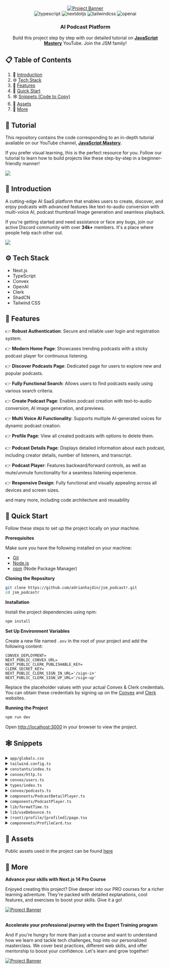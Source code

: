 <div align="center">
  <br />
    <a href="https://youtu.be/zfAb95tJvZQ" target="_blank">
      <img src="https://github.com/adrianhajdin/jsm_podcastr/assets/151519281/f61a58c2-f144-41f7-8bc9-5ad14752ceb3" alt="Project Banner">
    </a>
  <br />

  <div>
    <img src="https://img.shields.io/badge/-Typescript-black?style=for-the-badge&logoColor=white&logo=typescript&color=3178C6" alt="typescript" />
    <img src="https://img.shields.io/badge/-Next_._JS-black?style=for-the-badge&logoColor=white&logo=nextdotjs&color=000000" alt="nextdotjs" />
    <img src="https://img.shields.io/badge/-Tailwind_CSS-black?style=for-the-badge&logoColor=white&logo=tailwindcss&color=06B6D4" alt="tailwindcss" />
    <img src="https://img.shields.io/badge/-OpenAI-black?style=for-the-badge&logoColor=white&logo=openai&color=412991" alt="openai" />
  </div>

  <h3 align="center">AI Podcast Platform</h3>

   <div align="center">
     Build this project step by step with our detailed tutorial on <a href="https://www.youtube.com/@javascriptmastery/videos" target="_blank"><b>JavaScript Mastery</b></a> YouTube. Join the JSM family!
    </div>
</div>

## 📋 <a name="table">Table of Contents</a>

1. 🤖 [Introduction](#introduction)
2. ⚙️ [Tech Stack](#tech-stack)
3. 🔋 [Features](#features)
4. 🤸 [Quick Start](#quick-start)
5. 🕸️ [Snippets (Code to Copy)](#snippets)
6. 🔗 [Assets](#links)
7. 🚀 [More](#more)

## 🚨 Tutorial

This repository contains the code corresponding to an in-depth tutorial available on our YouTube channel, <a href="https://www.youtube.com/@javascriptmastery/videos" target="_blank"><b>JavaScript Mastery</b></a>.

If you prefer visual learning, this is the perfect resource for you. Follow our tutorial to learn how to build projects like these step-by-step in a beginner-friendly manner!

<a href="https://youtu.be/zfAb95tJvZQ" target="_blank"><img src="https://github.com/sujatagunale/EasyRead/assets/151519281/1736fca5-a031-4854-8c09-bc110e3bc16d" /></a>

## <a name="introduction">🤖 Introduction</a>

A cutting-edge AI SaaS platform that enables users to create, discover, and enjoy podcasts with advanced features like text-to-audio conversion with multi-voice AI, podcast thumbnail Image generation and seamless playback.

If you're getting started and need assistance or face any bugs, join our active Discord community with over **34k+** members. It's a place where people help each other out.

<a href="https://discord.com/invite/n6EdbFJ" target="_blank"><img src="https://github.com/sujatagunale/EasyRead/assets/151519281/618f4872-1e10-42da-8213-1d69e486d02e" /></a>

## <a name="tech-stack">⚙️ Tech Stack</a>

- Next.js
- TypeScript
- Convex
- OpenAI
- Clerk
- ShadCN
- Tailwind CSS

## <a name="features">🔋 Features</a>

👉 **Robust Authentication**: Secure and reliable user login and registration system.

👉 **Modern Home Page**: Showcases trending podcasts with a sticky podcast player for continuous listening.

👉 **Discover Podcasts Page**: Dedicated page for users to explore new and popular podcasts.

👉 **Fully Functional Search**: Allows users to find podcasts easily using various search criteria.

👉 **Create Podcast Page**: Enables podcast creation with text-to-audio conversion, AI image generation, and previews.

👉 **Multi Voice AI Functionality**: Supports multiple AI-generated voices for dynamic podcast creation.

👉 **Profile Page**: View all created podcasts with options to delete them.

👉 **Podcast Details Page**: Displays detailed information about each podcast, including creator details, number of listeners, and transcript.

👉 **Podcast Player**: Features backward/forward controls, as well as mute/unmute functionality for a seamless listening experience.

👉 **Responsive Design**: Fully functional and visually appealing across all devices and screen sizes.

and many more, including code architecture and reusability

## <a name="quick-start">🤸 Quick Start</a>

Follow these steps to set up the project locally on your machine.

**Prerequisites**

Make sure you have the following installed on your machine:

- [Git](https://git-scm.com/)
- [Node.js](https://nodejs.org/en)
- [npm](https://www.npmjs.com/) (Node Package Manager)

**Cloning the Repository**

```bash
git clone https://github.com/adrianhajdin/jsm_podcastr.git
cd jsm_podcastr
```

**Installation**

Install the project dependencies using npm:

```bash
npm install
```

**Set Up Environment Variables**

Create a new file named `.env` in the root of your project and add the following content:

```env
CONVEX_DEPLOYMENT=
NEXT_PUBLIC_CONVEX_URL=
NEXT_PUBLIC_CLERK_PUBLISHABLE_KEY=
CLERK_SECRET_KEY=
NEXT_PUBLIC_CLERK_SIGN_IN_URL='/sign-in'
NEXT_PUBLIC_CLERK_SIGN_UP_URL='/sign-up'
```

Replace the placeholder values with your actual Convex & Clerk credentials. You can obtain these credentials by signing up on the [Convex](https://www.convex.dev/) and [Clerk](https://clerk.com/) websites.

**Running the Project**

```bash
npm run dev
```

Open [http://localhost:3000](http://localhost:3000) in your browser to view the project.

## <a name="snippets">🕸️ Snippets</a>

<details>
<summary><code>app/globals.css</code></summary>

```css
@tailwind base;
@tailwind components;
@tailwind utilities;

* {
  margin: 0;
  padding: 0;
  box-sizing: border-box;
}

html {
  background-color: #101114;
}

@layer utilities {
  .input-class {
    @apply text-16 placeholder:text-16 bg-black-1 rounded-[6px] placeholder:text-gray-1 border-none text-gray-1;
  }
  .podcast_grid {
    @apply grid grid-cols-1 gap-5 sm:grid-cols-2 lg:grid-cols-3 2xl:grid-cols-4;
  }
  .right_sidebar {
    @apply sticky right-0 top-0 flex w-[310px] flex-col overflow-y-hidden border-none bg-black-1 px-[30px] pt-8 max-xl:hidden;
  }
  .left_sidebar {
    @apply sticky left-0 top-0 flex w-fit flex-col  justify-between  border-none  bg-black-1 pt-8 text-white-1 max-md:hidden lg:w-[270px] lg:pl-8;
  }
  .generate_thumbnail {
    @apply mt-[30px] flex w-full max-w-[520px] flex-col justify-between gap-2 rounded-lg border border-black-6 bg-black-1 px-2.5 py-2 md:flex-row md:gap-0;
  }
  .image_div {
    @apply flex-center mt-5 h-[142px] w-full cursor-pointer flex-col gap-3 rounded-xl border-[3.2px] border-dashed border-black-6 bg-black-1;
  }
  .carousel_box {
    @apply relative flex h-fit aspect-square w-full flex-none cursor-pointer flex-col justify-end rounded-xl border-none;
  }
  .button_bold-16 {
    @apply text-[16px] font-bold text-white-1 transition-all duration-500;
  }
  .flex-center {
    @apply flex items-center justify-center;
  }
  .text-12 {
    @apply text-[12px] leading-normal;
  }
  .text-14 {
    @apply text-[14px] leading-normal;
  }
  .text-16 {
    @apply text-[16px] leading-normal;
  }
  .text-18 {
    @apply text-[18px] leading-normal;
  }
  .text-20 {
    @apply text-[20px] leading-normal;
  }
  .text-24 {
    @apply text-[24px] leading-normal;
  }
  .text-32 {
    @apply text-[32px] leading-normal;
  }
}

/* ===== custom classes ===== */

.custom-scrollbar::-webkit-scrollbar {
  width: 3px;
  height: 3px;
  border-radius: 2px;
}

.custom-scrollbar::-webkit-scrollbar-track {
  background: #15171c;
}

.custom-scrollbar::-webkit-scrollbar-thumb {
  background: #222429;
  border-radius: 50px;
}

.custom-scrollbar::-webkit-scrollbar-thumb:hover {
  background: #555;
}
/* Hide scrollbar for Chrome, Safari and Opera */
.no-scrollbar::-webkit-scrollbar {
  display: none;
}

/* Hide scrollbar for IE, Edge and Firefox */
.no-scrollbar {
  -ms-overflow-style: none; /* IE and Edge */
  scrollbar-width: none; /* Firefox */
}
.glassmorphism {
  background: rgba(255, 255, 255, 0.25);
  backdrop-filter: blur(4px);
  -webkit-backdrop-filter: blur(4px);
}
.glassmorphism-auth {
  background: rgba(6, 3, 3, 0.711);
  backdrop-filter: blur(4px);
  -webkit-backdrop-filter: blur(4px);
}
.glassmorphism-black {
  background: rgba(18, 18, 18, 0.64);
  backdrop-filter: blur(37px);
  -webkit-backdrop-filter: blur(37px);
}

/* ======= clerk overrides ======== */
.cl-socialButtonsIconButton {
  border: 2px solid #222429;
}
.cl-button {
  color: white;
}
.cl-socialButtonsProviderIcon__github {
  filter: invert(1);
}
.cl-internal-b3fm6y {
  background: #f97535;
}
.cl-formButtonPrimary {
  background: #f97535;
}
.cl-footerActionLink {
  color: #f97535;
}
.cl-headerSubtitle {
  color: #c5d0e6;
}
.cl-logoImage {
  width: 10rem;
  height: 3rem;
}
.cl-internal-4a7e9l {
  color: white;
}

.cl-userButtonPopoverActionButtonIcon {
  color: white;
}
.cl-internal-wkkub3 {
  color: #f97535;
}
```

</details>

<details>
<summary><code>tailwind.config.ts</code></summary>

```typescript
import type { Config } from "tailwindcss";

const config = {
  darkMode: ["class"],
  content: [
    "./pages/**/*.{ts,tsx}",
    "./components/**/*.{ts,tsx}",
    "./app/**/*.{ts,tsx}",
    "./src/**/*.{ts,tsx}",
  ],
  prefix: "",
  theme: {
    container: {
      center: true,
      padding: "2rem",
      screens: {
        "2xl": "1400px",
      },
    },
    extend: {
      colors: {
        white: {
          1: "#FFFFFF",
          2: "rgba(255, 255, 255, 0.72)",
          3: "rgba(255, 255, 255, 0.4)",
          4: "rgba(255, 255, 255, 0.64)",
          5: "rgba(255, 255, 255, 0.80)",
        },
        black: {
          1: "#15171C",
          2: "#222429",
          3: "#101114",
          4: "#252525",
          5: "#2E3036",
          6: "#24272C",
        },
        orange: {
          1: "#F97535",
        },
        gray: {
          1: "#71788B",
        },
      },
      backgroundImage: {
        "nav-focus":
          "linear-gradient(270deg, rgba(255, 255, 255, 0.06) 0%, rgba(255, 255, 255, 0.00) 100%)",
      },
      keyframes: {
        "accordion-down": {
          from: { height: "0" },
          to: { height: "var(--radix-accordion-content-height)" },
        },
        "accordion-up": {
          from: { height: "var(--radix-accordion-content-height)" },
          to: { height: "0" },
        },
      },
      animation: {
        "accordion-down": "accordion-down 0.2s ease-out",
        "accordion-up": "accordion-up 0.2s ease-out",
      },
    },
  },
  plugins: [require("tailwindcss-animate")],
} satisfies Config;

export default config;
```

</details>

<details>
<summary><code>constants/index.ts</code></summary>

```typescript
export const sidebarLinks = [
  {
    imgURL: "/icons/home.svg",
    route: "/",
    label: "Home",
  },
  {
    imgURL: "/icons/discover.svg",
    route: "/discover",
    label: "Discover",
  },
  {
    imgURL: "/icons/microphone.svg",
    route: "/create-podcast",
    label: "Create Podcast",
  },
];

export const voiceDetails = [
  {
    id: 1,
    name: "alloy",
  },
  {
    id: 2,
    name: "echo",
  },
  {
    id: 3,
    name: "fable",
  },
  {
    id: 4,
    name: "onyx",
  },
  {
    id: 5,
    name: "nova",
  },
  {
    id: 6,
    name: "shimmer",
  },
];

export const podcastData = [
  {
    id: 1,
    title: "The Joe Rogan Experience",
    description: "A long form, in-depth conversation",
    imgURL:
      "https://lovely-flamingo-139.convex.cloud/api/storage/3106b884-548d-4ba0-a179-785901f69806",
  },
  {
    id: 2,
    title: "The Futur",
    description: "This is how the news should sound",
    imgURL:
      "https://lovely-flamingo-139.convex.cloud/api/storage/16fbf9bd-d800-42bc-ac95-d5a586447bf6",
  },
  {
    id: 3,
    title: "Waveform",
    description: "Join Michelle Obama in conversation",
    imgURL:
      "https://lovely-flamingo-139.convex.cloud/api/storage/60f0c1d9-f2ac-4a96-9178-f01d78fa3733",
  },
  {
    id: 4,
    title: "The Tech Talks Daily Podcast",
    description: "This is how the news should sound",
    imgURL:
      "https://lovely-flamingo-139.convex.cloud/api/storage/5ba7ed1b-88b4-4c32-8d71-270f1c502445",
  },
  {
    id: 5,
    title: "GaryVee Audio Experience",
    description: "A long form, in-depth conversation",
    imgURL:
      "https://lovely-flamingo-139.convex.cloud/api/storage/ca7cb1a6-4919-4b2c-a73e-279a79ac6d23",
  },
  {
    id: 6,
    title: "Syntax ",
    description: "Join Michelle Obama in conversation",
    imgURL:
      "https://lovely-flamingo-139.convex.cloud/api/storage/b8ea40c7-aafb-401a-9129-73c515a73ab5",
  },
  {
    id: 7,
    title: "IMPAULSIVE",
    description: "A long form, in-depth conversation",
    imgURL:
      "https://lovely-flamingo-139.convex.cloud/api/storage/8a55d662-fe3f-4bcf-b78b-3b2f3d3def5c",
  },
  {
    id: 8,
    title: "Ted Tech",
    description: "This is how the news should sound",
    imgURL:
      "https://lovely-flamingo-139.convex.cloud/api/storage/221ee4bd-435f-42c3-8e98-4a001e0d806e",
  },
];
```

</details>

<details>
<summary><code>convex/http.ts</code></summary>

```typescript
// ===== reference links =====
// https://www.convex.dev/templates (open the link and choose for clerk than you will get the github link mentioned below)
// https://github.dev/webdevcody/thumbnail-critique/blob/6637671d72513cfe13d00cb7a2990b23801eb327/convex/schema.ts

import type { WebhookEvent } from "@clerk/nextjs/server";
import { httpRouter } from "convex/server";
import { Webhook } from "svix";

import { internal } from "./_generated/api";
import { httpAction } from "./_generated/server";

const handleClerkWebhook = httpAction(async (ctx, request) => {
  const event = await validateRequest(request);
  if (!event) {
    return new Response("Invalid request", { status: 400 });
  }
  switch (event.type) {
    case "user.created":
      await ctx.runMutation(internal.users.createUser, {
        clerkId: event.data.id,
        email: event.data.email_addresses[0].email_address,
        imageUrl: event.data.image_url,
        name: event.data.first_name as string,
      });
      break;
    case "user.updated":
      await ctx.runMutation(internal.users.updateUser, {
        clerkId: event.data.id,
        imageUrl: event.data.image_url,
        email: event.data.email_addresses[0].email_address,
      });
      break;
    case "user.deleted":
      await ctx.runMutation(internal.users.deleteUser, {
        clerkId: event.data.id as string,
      });
      break;
  }
  return new Response(null, {
    status: 200,
  });
});

const http = httpRouter();

http.route({
  path: "/clerk",
  method: "POST",
  handler: handleClerkWebhook,
});

const validateRequest = async (
  req: Request
): Promise<WebhookEvent | undefined> => {
  // key note : add the webhook secret variable to the environment variables field in convex dashboard setting
  const webhookSecret = process.env.CLERK_WEBHOOK_SECRET!;
  if (!webhookSecret) {
    throw new Error("CLERK_WEBHOOK_SECRET is not defined");
  }
  const payloadString = await req.text();
  const headerPayload = req.headers;
  const svixHeaders = {
    "svix-id": headerPayload.get("svix-id")!,
    "svix-timestamp": headerPayload.get("svix-timestamp")!,
    "svix-signature": headerPayload.get("svix-signature")!,
  };
  const wh = new Webhook(webhookSecret);
  const event = wh.verify(payloadString, svixHeaders);
  return event as unknown as WebhookEvent;
};

export default http;
```

</details>

<details>
<summary><code>convex/users.ts</code></summary>

```typescript
import { ConvexError, v } from "convex/values";

import { internalMutation, query } from "./_generated/server";

export const getUserById = query({
  args: { clerkId: v.string() },
  handler: async (ctx, args) => {
    const user = await ctx.db
      .query("users")
      .filter((q) => q.eq(q.field("clerkId"), args.clerkId))
      .unique();

    if (!user) {
      throw new ConvexError("User not found");
    }

    return user;
  },
});

// this query is used to get the top user by podcast count. first the podcast is sorted by views and then the user is sorted by total podcasts, so the user with the most podcasts will be at the top.
export const getTopUserByPodcastCount = query({
  args: {},
  handler: async (ctx, args) => {
    const user = await ctx.db.query("users").collect();

    const userData = await Promise.all(
      user.map(async (u) => {
        const podcasts = await ctx.db
          .query("podcasts")
          .filter((q) => q.eq(q.field("authorId"), u.clerkId))
          .collect();

        const sortedPodcasts = podcasts.sort((a, b) => b.views - a.views);

        return {
          ...u,
          totalPodcasts: podcasts.length,
          podcast: sortedPodcasts.map((p) => ({
            podcastTitle: p.podcastTitle,
            pocastId: p._id,
          })),
        };
      })
    );

    return userData.sort((a, b) => b.totalPodcasts - a.totalPodcasts);
  },
});

export const createUser = internalMutation({
  args: {
    clerkId: v.string(),
    email: v.string(),
    imageUrl: v.string(),
    name: v.string(),
  },
  handler: async (ctx, args) => {
    await ctx.db.insert("users", {
      clerkId: args.clerkId,
      email: args.email,
      imageUrl: args.imageUrl,
      name: args.name,
    });
  },
});

export const updateUser = internalMutation({
  args: {
    clerkId: v.string(),
    imageUrl: v.string(),
    email: v.string(),
  },
  async handler(ctx, args) {
    const user = await ctx.db
      .query("users")
      .filter((q) => q.eq(q.field("clerkId"), args.clerkId))
      .unique();

    if (!user) {
      throw new ConvexError("User not found");
    }

    await ctx.db.patch(user._id, {
      imageUrl: args.imageUrl,
      email: args.email,
    });

    const podcast = await ctx.db
      .query("podcasts")
      .filter((q) => q.eq(q.field("authorId"), args.clerkId))
      .collect();

    await Promise.all(
      podcast.map(async (p) => {
        await ctx.db.patch(p._id, {
          authorImageUrl: args.imageUrl,
        });
      })
    );
  },
});

export const deleteUser = internalMutation({
  args: { clerkId: v.string() },
  async handler(ctx, args) {
    const user = await ctx.db
      .query("users")
      .filter((q) => q.eq(q.field("clerkId"), args.clerkId))
      .unique();

    if (!user) {
      throw new ConvexError("User not found");
    }

    await ctx.db.delete(user._id);
  },
});
```

</details>

<details>
<summary><code>types/index.ts</code></summary>

```typescript
/* eslint-disable no-unused-vars */

import { Dispatch, SetStateAction } from "react";

import { Id } from "@/convex/_generated/dataModel";

export interface EmptyStateProps {
  title: string;
  search?: boolean;
  buttonText?: string;
  buttonLink?: string;
}

export interface TopPodcastersProps {
  _id: Id<"users">;
  _creationTime: number;
  email: string;
  imageUrl: string;
  clerkId: string;
  name: string;
  podcast: {
    podcastTitle: string;
    pocastId: Id<"podcasts">;
  }[];
  totalPodcasts: number;
}

export interface PodcastProps {
  _id: Id<"podcasts">;
  _creationTime: number;
  audioStorageId: Id<"_storage"> | null;
  user: Id<"users">;
  podcastTitle: string;
  podcastDescription: string;
  audioUrl: string | null;
  imageUrl: string | null;
  imageStorageId: Id<"_storage"> | null;
  author: string;
  authorId: string;
  authorImageUrl: string;
  voicePrompt: string;
  imagePrompt: string | null;
  voiceType: string;
  audioDuration: number;
  views: number;
}

export interface ProfilePodcastProps {
  podcasts: PodcastProps[];
  listeners: number;
}

export type VoiceType =
  | "alloy"
  | "echo"
  | "fable"
  | "onyx"
  | "nova"
  | "shimmer";

export interface GeneratePodcastProps {
  voiceType: VoiceType;
  setAudio: Dispatch<SetStateAction<string>>;
  audio: string;
  setAudioStorageId: Dispatch<SetStateAction<Id<"_storage"> | null>>;
  voicePrompt: string;
  setVoicePrompt: Dispatch<SetStateAction<string>>;
  setAudioDuration: Dispatch<SetStateAction<number>>;
}

export interface GenerateThumbnailProps {
  setImage: Dispatch<SetStateAction<string>>;
  setImageStorageId: Dispatch<SetStateAction<Id<"_storage"> | null>>;
  image: string;
  imagePrompt: string;
  setImagePrompt: Dispatch<SetStateAction<string>>;
}

export interface LatestPodcastCardProps {
  imgUrl: string;
  title: string;
  duration: string;
  index: number;
  audioUrl: string;
  author: string;
  views: number;
  podcastId: Id<"podcasts">;
}

export interface PodcastDetailPlayerProps {
  audioUrl: string;
  podcastTitle: string;
  author: string;
  isOwner: boolean;
  imageUrl: string;
  podcastId: Id<"podcasts">;
  imageStorageId: Id<"_storage">;
  audioStorageId: Id<"_storage">;
  authorImageUrl: string;
  authorId: string;
}

export interface AudioProps {
  title: string;
  audioUrl: string;
  author: string;
  imageUrl: string;
  podcastId: string;
}

export interface AudioContextType {
  audio: AudioProps | undefined;
  setAudio: React.Dispatch<React.SetStateAction<AudioProps | undefined>>;
}

export interface PodcastCardProps {
  imgUrl: string;
  title: string;
  description: string;
  podcastId: Id<"podcasts">;
}

export interface CarouselProps {
  fansLikeDetail: TopPodcastersProps[];
}

export interface ProfileCardProps {
  podcastData: ProfilePodcastProps;
  imageUrl: string;
  userFirstName: string;
}

export type UseDotButtonType = {
  selectedIndex: number;
  scrollSnaps: number[];
  onDotButtonClick: (index: number) => void;
};
```

</details>

<details>
<summary><code>convex/podcasts.ts</code></summary>

```typescript
import { ConvexError, v } from "convex/values";

import { mutation, query } from "./_generated/server";

// create podcast mutation
export const createPodcast = mutation({
  args: {
    audioStorageId: v.union(v.id("_storage"), v.null()),
    podcastTitle: v.string(),
    podcastDescription: v.string(),
    audioUrl: v.string(),
    imageUrl: v.string(),
    imageStorageId: v.union(v.id("_storage"), v.null()),
    voicePrompt: v.string(),
    imagePrompt: v.string(),
    voiceType: v.string(),
    views: v.number(),
    audioDuration: v.number(),
  },
  handler: async (ctx, args) => {
    const identity = await ctx.auth.getUserIdentity();

    if (!identity) {
      throw new ConvexError("User not authenticated");
    }

    const user = await ctx.db
      .query("users")
      .filter((q) => q.eq(q.field("email"), identity.email))
      .collect();

    if (user.length === 0) {
      throw new ConvexError("User not found");
    }

    return await ctx.db.insert("podcasts", {
      audioStorageId: args.audioStorageId,
      user: user[0]._id,
      podcastTitle: args.podcastTitle,
      podcastDescription: args.podcastDescription,
      audioUrl: args.audioUrl,
      imageUrl: args.imageUrl,
      imageStorageId: args.imageStorageId,
      author: user[0].name,
      authorId: user[0].clerkId,
      voicePrompt: args.voicePrompt,
      imagePrompt: args.imagePrompt,
      voiceType: args.voiceType,
      views: args.views,
      authorImageUrl: user[0].imageUrl,
      audioDuration: args.audioDuration,
    });
  },
});

// this mutation is required to generate the url after uploading the file to the storage.
export const getUrl = mutation({
  args: {
    storageId: v.id("_storage"),
  },
  handler: async (ctx, args) => {
    return await ctx.storage.getUrl(args.storageId);
  },
});

// this query will get all the podcasts based on the voiceType of the podcast , which we are showing in the Similar Podcasts section.
export const getPodcastByVoiceType = query({
  args: {
    podcastId: v.id("podcasts"),
  },
  handler: async (ctx, args) => {
    const podcast = await ctx.db.get(args.podcastId);

    return await ctx.db
      .query("podcasts")
      .filter((q) =>
        q.and(
          q.eq(q.field("voiceType"), podcast?.voiceType),
          q.neq(q.field("_id"), args.podcastId)
        )
      )
      .collect();
  },
});

// this query will get all the podcasts.
export const getAllPodcasts = query({
  handler: async (ctx) => {
    return await ctx.db.query("podcasts").order("desc").collect();
  },
});

// this query will get the podcast by the podcastId.
export const getPodcastById = query({
  args: {
    podcastId: v.id("podcasts"),
  },
  handler: async (ctx, args) => {
    return await ctx.db.get(args.podcastId);
  },
});

// this query will get the podcasts based on the views of the podcast , which we are showing in the Trending Podcasts section.
export const getTrendingPodcasts = query({
  handler: async (ctx) => {
    const podcast = await ctx.db.query("podcasts").collect();

    return podcast.sort((a, b) => b.views - a.views).slice(0, 8);
  },
});

// this query will get the podcast by the authorId.
export const getPodcastByAuthorId = query({
  args: {
    authorId: v.string(),
  },
  handler: async (ctx, args) => {
    const podcasts = await ctx.db
      .query("podcasts")
      .filter((q) => q.eq(q.field("authorId"), args.authorId))
      .collect();

    const totalListeners = podcasts.reduce(
      (sum, podcast) => sum + podcast.views,
      0
    );

    return { podcasts, listeners: totalListeners };
  },
});

// this query will get the podcast by the search query.
export const getPodcastBySearch = query({
  args: {
    search: v.string(),
  },
  handler: async (ctx, args) => {
    if (args.search === "") {
      return await ctx.db.query("podcasts").order("desc").collect();
    }

    const authorSearch = await ctx.db
      .query("podcasts")
      .withSearchIndex("search_author", (q) => q.search("author", args.search))
      .take(10);

    if (authorSearch.length > 0) {
      return authorSearch;
    }

    const titleSearch = await ctx.db
      .query("podcasts")
      .withSearchIndex("search_title", (q) =>
        q.search("podcastTitle", args.search)
      )
      .take(10);

    if (titleSearch.length > 0) {
      return titleSearch;
    }

    return await ctx.db
      .query("podcasts")
      .withSearchIndex("search_body", (q) =>
        q.search("podcastDescription" || "podcastTitle", args.search)
      )
      .take(10);
  },
});

// this mutation will update the views of the podcast.
export const updatePodcastViews = mutation({
  args: {
    podcastId: v.id("podcasts"),
  },
  handler: async (ctx, args) => {
    const podcast = await ctx.db.get(args.podcastId);

    if (!podcast) {
      throw new ConvexError("Podcast not found");
    }

    return await ctx.db.patch(args.podcastId, {
      views: podcast.views + 1,
    });
  },
});

// this mutation will delete the podcast.
export const deletePodcast = mutation({
  args: {
    podcastId: v.id("podcasts"),
    imageStorageId: v.id("_storage"),
    audioStorageId: v.id("_storage"),
  },
  handler: async (ctx, args) => {
    const podcast = await ctx.db.get(args.podcastId);

    if (!podcast) {
      throw new ConvexError("Podcast not found");
    }

    await ctx.storage.delete(args.imageStorageId);
    await ctx.storage.delete(args.audioStorageId);
    return await ctx.db.delete(args.podcastId);
  },
});
```

</details>

<details>
<summary><code>components/PodcastDetailPlayer.ts</code></summary>

```typescript
"use client";
import { useMutation } from "convex/react";
import Image from "next/image";
import { useRouter } from "next/navigation";
import { useState } from "react";

import { api } from "@/convex/_generated/api";
import { useAudio } from "@/providers/AudioProvider";
import { PodcastDetailPlayerProps } from "@/types";

import LoaderSpinner from "./Loader";
import { Button } from "./ui/button";
import { useToast } from "./ui/use-toast";

const PodcastDetailPlayer = ({
  audioUrl,
  podcastTitle,
  author,
  imageUrl,
  podcastId,
  imageStorageId,
  audioStorageId,
  isOwner,
  authorImageUrl,
  authorId,
}: PodcastDetailPlayerProps) => {
  const router = useRouter();
  const { setAudio } = useAudio();
  const { toast } = useToast();
  const [isDeleting, setIsDeleting] = useState(false);
  const deletePodcast = useMutation(api.podcasts.deletePodcast);

  const handleDelete = async () => {
    try {
      await deletePodcast({ podcastId, imageStorageId, audioStorageId });
      toast({
        title: "Podcast deleted",
      });
      router.push("/");
    } catch (error) {
      console.error("Error deleting podcast", error);
      toast({
        title: "Error deleting podcast",
        variant: "destructive",
      });
    }
  };

  const handlePlay = () => {
    setAudio({
      title: podcastTitle,
      audioUrl,
      imageUrl,
      author,
      podcastId,
    });
  };

  if (!imageUrl || !authorImageUrl) return <LoaderSpinner />;

  return (
    <div className="mt-6 flex w-full justify-between max-md:justify-center">
      <div className="flex flex-col gap-8 max-md:items-center md:flex-row">
        <Image
          src={imageUrl}
          width={250}
          height={250}
          alt="Podcast image"
          className="aspect-square rounded-lg"
        />
        <div className="flex w-full flex-col gap-5 max-md:items-center md:gap-9">
          <article className="flex flex-col gap-2 max-md:items-center">
            <h1 className="text-32 font-extrabold tracking-[-0.32px] text-white-1">
              {podcastTitle}
            </h1>
            <figure
              className="flex cursor-pointer items-center gap-2"
              onClick={() => {
                router.push(`/profile/${authorId}`);
              }}
            >
              <Image
                src={authorImageUrl}
                width={30}
                height={30}
                alt="Caster icon"
                className="size-[30px] rounded-full object-cover"
              />
              <h2 className="text-16 font-normal text-white-3">{author}</h2>
            </figure>
          </article>

          <Button
            onClick={handlePlay}
            className="text-16 w-full max-w-[250px] bg-orange-1 font-extrabold text-white-1"
          >
            <Image
              src="/icons/Play.svg"
              width={20}
              height={20}
              alt="random play"
            />{" "}
            &nbsp; Play podcast
          </Button>
        </div>
      </div>
      {isOwner && (
        <div className="relative mt-2">
          <Image
            src="/icons/three-dots.svg"
            width={20}
            height={30}
            alt="Three dots icon"
            className="cursor-pointer"
            onClick={() => setIsDeleting((prev) => !prev)}
          />
          {isDeleting && (
            <div
              className="absolute -left-32 -top-2 z-10 flex w-32 cursor-pointer justify-center gap-2 rounded-md bg-black-6 py-1.5 hover:bg-black-2"
              onClick={handleDelete}
            >
              <Image
                src="/icons/delete.svg"
                width={16}
                height={16}
                alt="Delete icon"
              />
              <h2 className="text-16 font-normal text-white-1">Delete</h2>
            </div>
          )}
        </div>
      )}
    </div>
  );
};

export default PodcastDetailPlayer;
```

</details>

<details>
<summary><code>components/PodcastPlayer.ts</code></summary>

```typescript
"use client";
import Image from "next/image";
import Link from "next/link";
import { useEffect, useRef, useState } from "react";

import { formatTime } from "@/lib/formatTime";
import { cn } from "@/lib/utils";
import { useAudio } from "@/providers/AudioProvider";

import { Progress } from "./ui/progress";

const PodcastPlayer = () => {
  const audioRef = useRef<HTMLAudioElement>(null);
  const [isPlaying, setIsPlaying] = useState(false);
  const [duration, setDuration] = useState(0);
  const [isMuted, setIsMuted] = useState(false);
  const [currentTime, setCurrentTime] = useState(0);
  const { audio } = useAudio();

  const togglePlayPause = () => {
    if (audioRef.current?.paused) {
      audioRef.current?.play();
      setIsPlaying(true);
    } else {
      audioRef.current?.pause();
      setIsPlaying(false);
    }
  };

  const toggleMute = () => {
    if (audioRef.current) {
      audioRef.current.muted = !isMuted;
      setIsMuted((prev) => !prev);
    }
  };

  const forward = () => {
    if (
      audioRef.current &&
      audioRef.current.currentTime &&
      audioRef.current.duration &&
      audioRef.current.currentTime + 5 < audioRef.current.duration
    ) {
      audioRef.current.currentTime += 5;
    }
  };

  const rewind = () => {
    if (audioRef.current && audioRef.current.currentTime - 5 > 0) {
      audioRef.current.currentTime -= 5;
    } else if (audioRef.current) {
      audioRef.current.currentTime = 0;
    }
  };

  useEffect(() => {
    const updateCurrentTime = () => {
      if (audioRef.current) {
        setCurrentTime(audioRef.current.currentTime);
      }
    };

    const audioElement = audioRef.current;
    if (audioElement) {
      audioElement.addEventListener("timeupdate", updateCurrentTime);

      return () => {
        audioElement.removeEventListener("timeupdate", updateCurrentTime);
      };
    }
  }, []);

  useEffect(() => {
    const audioElement = audioRef.current;
    if (audio?.audioUrl) {
      if (audioElement) {
        audioElement.play().then(() => {
          setIsPlaying(true);
        });
      }
    } else {
      audioElement?.pause();
      setIsPlaying(true);
    }
  }, [audio]);
  const handleLoadedMetadata = () => {
    if (audioRef.current) {
      setDuration(audioRef.current.duration);
    }
  };

  const handleAudioEnded = () => {
    setIsPlaying(false);
  };

  return (
    <div
      className={cn("sticky bottom-0 left-0 flex size-full flex-col", {
        hidden: !audio?.audioUrl || audio?.audioUrl === "",
      })}
    >
      {/* change the color for indicator inside the Progress component in ui folder */}
      <Progress
        value={(currentTime / duration) * 100}
        className="w-full"
        max={duration}
      />
      <section className="glassmorphism-black flex h-[112px] w-full items-center justify-between px-4 max-md:justify-center max-md:gap-5 md:px-12">
        <audio
          ref={audioRef}
          src={audio?.audioUrl}
          className="hidden"
          onLoadedMetadata={handleLoadedMetadata}
          onEnded={handleAudioEnded}
        />
        <div className="flex items-center gap-4 max-md:hidden">
          <Link href={`/podcast/${audio?.podcastId}`}>
            <Image
              src={audio?.imageUrl! || "/images/player1.png"}
              width={64}
              height={64}
              alt="player1"
              className="aspect-square rounded-xl"
            />
          </Link>
          <div className="flex w-[160px] flex-col">
            <h2 className="text-14 truncate font-semibold text-white-1">
              {audio?.title}
            </h2>
            <p className="text-12 font-normal text-white-2">{audio?.author}</p>
          </div>
        </div>
        <div className="flex-center cursor-pointer gap-3 md:gap-6">
          <div className="flex items-center gap-1.5">
            <Image
              src={"/icons/reverse.svg"}
              width={24}
              height={24}
              alt="rewind"
              onClick={rewind}
            />
            <h2 className="text-12 font-bold text-white-4">-5</h2>
          </div>
          <Image
            src={isPlaying ? "/icons/Pause.svg" : "/icons/Play.svg"}
            width={30}
            height={30}
            alt="play"
            onClick={togglePlayPause}
          />
          <div className="flex items-center gap-1.5">
            <h2 className="text-12 font-bold text-white-4">+5</h2>
            <Image
              src={"/icons/forward.svg"}
              width={24}
              height={24}
              alt="forward"
              onClick={forward}
            />
          </div>
        </div>
        <div className="flex items-center gap-6">
          <h2 className="text-16 font-normal text-white-2 max-md:hidden">
            {formatTime(duration)}
          </h2>
          <div className="flex w-full gap-2">
            <Image
              src={isMuted ? "/icons/unmute.svg" : "/icons/mute.svg"}
              width={24}
              height={24}
              alt="mute unmute"
              onClick={toggleMute}
              className="cursor-pointer"
            />
          </div>
        </div>
      </section>
    </div>
  );
};

export default PodcastPlayer;
```

</details>

<details>
<summary><code>lib/formatTime.ts</code></summary>

```typescript
export const formatTime = (seconds: number) => {
  const minutes = Math.floor(seconds / 60);
  const remainingSeconds = Math.floor(seconds % 60);
  return `${minutes}:${remainingSeconds < 10 ? "0" : ""}${remainingSeconds}`;
};
```

</details>

<details>
<summary><code>lib/useDebounce.ts</code></summary>

```typescript
import { useEffect, useState } from "react";

export const useDebounce = <T>(value: T, delay = 500) => {
  const [debouncedValue, setDebouncedValue] = useState<T>(value);

  useEffect(() => {
    const timeout = setTimeout(() => {
      setDebouncedValue(value);
    }, delay);

    return () => {
      clearTimeout(timeout);
    };
  }, [value, delay]);

  return debouncedValue;
};
```

</details>

<details>
<summary><code>(root)/profile/[profiled]/page.tsx</code></summary>

```typescript
"use client";

import { useQuery } from "convex/react";

import EmptyState from "@/components/EmptyState";
import LoaderSpinner from "@/components/Loader";
import PodcastCard from "@/components/PodcastCard";
import ProfileCard from "@/components/ProfileCard";
import { api } from "@/convex/_generated/api";

const ProfilePage = ({
  params,
}: {
  params: {
    profileId: string;
  };
}) => {
  const user = useQuery(api.users.getUserById, {
    clerkId: params.profileId,
  });
  const podcastsData = useQuery(api.podcasts.getPodcastByAuthorId, {
    authorId: params.profileId,
  });

  if (!user || !podcastsData) return <LoaderSpinner />;

  return (
    <section className="mt-9 flex flex-col">
      <h1 className="text-20 font-bold text-white-1 max-md:text-center">
        Podcaster Profile
      </h1>
      <div className="mt-6 flex flex-col gap-6 max-md:items-center md:flex-row">
        <ProfileCard
          podcastData={podcastsData!}
          imageUrl={user?.imageUrl!}
          userFirstName={user?.name!}
        />
      </div>
      <section className="mt-9 flex flex-col gap-5">
        <h1 className="text-20 font-bold text-white-1">All Podcasts</h1>
        {podcastsData && podcastsData.podcasts.length > 0 ? (
          <div className="podcast_grid">
            {podcastsData?.podcasts?.slice(0, 4).map((podcast) => (
              <PodcastCard
                key={podcast._id}
                imgUrl={podcast.imageUrl!}
                title={podcast.podcastTitle!}
                description={podcast.podcastDescription}
                podcastId={podcast._id}
              />
            ))}
          </div>
        ) : (
          <EmptyState
            title="You have not created any podcasts yet"
            buttonLink="/create-podcast"
          />
        )}
      </section>
    </section>
  );
};

export default ProfilePage;
```

</details>

<details>
<summary><code>componenets/ProfileCard.tsx</code></summary>

```typescript
"use client";
import Image from "next/image";
import { useEffect, useState } from "react";

import { useAudio } from "@/providers/AudioProvider";
import { PodcastProps, ProfileCardProps } from "@/types";

import LoaderSpinner from "./Loader";
import { Button } from "./ui/button";

const ProfileCard = ({
  podcastData,
  imageUrl,
  userFirstName,
}: ProfileCardProps) => {
  const { setAudio } = useAudio();

  const [randomPodcast, setRandomPodcast] = useState<PodcastProps | null>(null);

  const playRandomPodcast = () => {
    const randomIndex = Math.floor(Math.random() * podcastData.podcasts.length);

    setRandomPodcast(podcastData.podcasts[randomIndex]);
  };

  useEffect(() => {
    if (randomPodcast) {
      setAudio({
        title: randomPodcast.podcastTitle,
        audioUrl: randomPodcast.audioUrl || "",
        imageUrl: randomPodcast.imageUrl || "",
        author: randomPodcast.author,
        podcastId: randomPodcast._id,
      });
    }
  }, [randomPodcast, setAudio]);

  if (!imageUrl) return <LoaderSpinner />;

  return (
    <div className="mt-6 flex flex-col gap-6 max-md:items-center md:flex-row">
      <Image
        src={imageUrl}
        width={250}
        height={250}
        alt="Podcaster"
        className="aspect-square rounded-lg"
      />
      <div className="flex flex-col justify-center max-md:items-center">
        <div className="flex flex-col gap-2.5">
          <figure className="flex gap-2 max-md:justify-center">
            <Image
              src="/icons/verified.svg"
              width={15}
              height={15}
              alt="verified"
            />
            <h2 className="text-14 font-medium text-white-2">
              Verified Creator
            </h2>
          </figure>
          <h1 className="text-32 font-extrabold tracking-[-0.32px] text-white-1">
            {userFirstName}
          </h1>
        </div>
        <figure className="flex gap-3 py-6">
          <Image
            src="/icons/headphone.svg"
            width={24}
            height={24}
            alt="headphones"
          />
          <h2 className="text-16 font-semibold text-white-1">
            {podcastData?.listeners} &nbsp;
            <span className="font-normal text-white-2">monthly listeners</span>
          </h2>
        </figure>
        {podcastData?.podcasts.length > 0 && (
          <Button
            onClick={playRandomPodcast}
            className="text-16 bg-orange-1 font-extrabold text-white-1"
          >
            <Image
              src="/icons/Play.svg"
              width={20}
              height={20}
              alt="random play"
            />{" "}
            &nbsp; Play a random podcast
          </Button>
        )}
      </div>
    </div>
  );
};

export default ProfileCard;
```

</details>

## <a name="links">🔗 Assets</a>

Public assets used in the project can be found [here](https://drive.google.com/file/d/18tLuq1QY1Wxr4sqnMony2LCLDcyYCWdG/view?usp=sharing)

## <a name="more">🚀 More</a>

**Advance your skills with Next.js 14 Pro Course**

Enjoyed creating this project? Dive deeper into our PRO courses for a richer learning adventure. They're packed with detailed explanations, cool features, and exercises to boost your skills. Give it a go!

<a href="https://jsmastery.pro/next14" target="_blank">
<img src="https://github.com/sujatagunale/EasyRead/assets/151519281/557837ce-f612-4530-ab24-189e75133c71" alt="Project Banner">
</a>

<br />
<br />

**Accelerate your professional journey with the Expert Training program**

And if you're hungry for more than just a course and want to understand how we learn and tackle tech challenges, hop into our personalized masterclass. We cover best practices, different web skills, and offer mentorship to boost your confidence. Let's learn and grow together!

<a href="https://www.jsmastery.pro/masterclass" target="_blank">
<img src="https://github.com/sujatagunale/EasyRead/assets/151519281/fed352ad-f27b-400d-9b8f-c7fe628acb84" alt="Project Banner">
</a>

#
